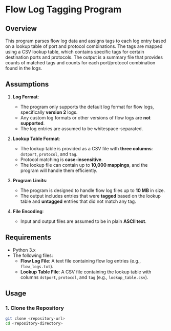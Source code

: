 # Flow Log Tagging Program

## Overview

This program parses flow log data and assigns tags to each log entry based on a lookup table of port and protocol combinations. The tags are mapped using a CSV lookup table, which contains specific tags for certain destination ports and protocols. The output is a summary file that provides counts of matched tags and counts for each port/protocol combination found in the logs.

## Assumptions

1. **Log Format**: 
   - The program only supports the default log format for flow logs, specifically **version 2** logs.
   - Any custom log formats or other versions of flow logs are **not supported**.
   - The log entries are assumed to be whitespace-separated.

2. **Lookup Table Format**: 
   - The lookup table is provided as a CSV file with **three columns**: `dstport`, `protocol`, and `tag`.
   - Protocol matching is **case-insensitive**.
   - The lookup file can contain up to **10,000 mappings**, and the program will handle them efficiently.

3. **Program Limits**:
   - The program is designed to handle flow log files up to **10 MB** in size.
   - The output includes entries that were **tagged** based on the lookup table and **untagged** entries that did not match any tag.

4. **File Encoding**:
   - Input and output files are assumed to be in plain **ASCII text**.

## Requirements

- Python 3.x
- The following files:
  - **Flow Log File**: A text file containing flow log entries (e.g., `flow_logs.txt`).
  - **Lookup Table File**: A CSV file containing the lookup table with columns `dstport`, `protocol`, and `tag` (e.g., `lookup_table.csv`).

## Usage

### 1. Clone the Repository

```bash
git clone <repository-url>
cd <repository-directory>
